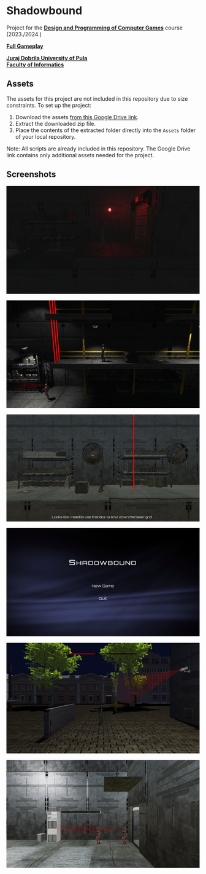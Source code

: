 # Shadowbound

Project for the [**Design and Programming of Computer Games**](https://fipu.unipu.hr/fipu/en/course/dapocg) course (2023./2024.)

[**Full Gameplay**](https://youtu.be/Acd-PHO8JPA)  

[**Juraj Dobrila University of Pula**](https://www.unipu.hr/)  
[**Faculty of Informatics**](https://fipu.unipu.hr/)  

## Assets  

The assets for this project are not included in this repository due to size constraints. To set up the project:  

1. Download the assets [from this Google Drive link](https://drive.google.com/file/d/1ki-imsVW5ckISUEh8pNsaiCHhpkYIAhs/view?usp=sharing).  
2. Extract the downloaded zip file.  
3. Place the contents of the extracted folder directly into the `Assets` folder of your local repository.

Note: All scripts are already included in this repository. The Google Drive link contains only additional assets needed for the project.  

## Screenshots

![Screenshot 1](Screenshots/1.png)

![Screenshot 2](Screenshots/2.png)

![Screenshot 3](Screenshots/3.png)

![Screenshot 4](Screenshots/4.png)

![Screenshot 5](Screenshots/5.png)

![Screenshot 6](Screenshots/6.png)
